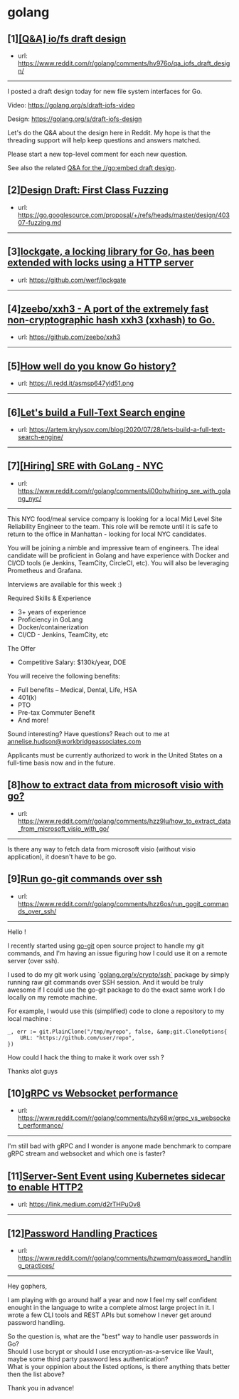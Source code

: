 # golang
## [1][[Q&amp;A] io/fs draft design](https://www.reddit.com/r/golang/comments/hv976o/qa_iofs_draft_design/)
- url: https://www.reddit.com/r/golang/comments/hv976o/qa_iofs_draft_design/
---
I posted a draft design today for new file system interfaces for Go.

Video: https://golang.org/s/draft-iofs-video

Design: https://golang.org/s/draft-iofs-design

Let's do the Q&amp;A about the design here in Reddit. My hope is that the threading support will help keep questions and answers matched.

Please start a new top-level comment for each new question.

See also the related [Q&amp;A for the //go:embed draft design](https://golang.org/s/draft-embed-reddit).
## [2][Design Draft: First Class Fuzzing](https://www.reddit.com/r/golang/comments/hvpr96/design_draft_first_class_fuzzing/)
- url: https://go.googlesource.com/proposal/+/refs/heads/master/design/40307-fuzzing.md
---

## [3][lockgate, a locking library for Go, has been extended with locks using a HTTP server](https://www.reddit.com/r/golang/comments/hzxwl9/lockgate_a_locking_library_for_go_has_been/)
- url: https://github.com/werf/lockgate
---

## [4][zeebo/xxh3 - A port of the extremely fast non-cryptographic hash xxh3 (xxhash) to Go.](https://www.reddit.com/r/golang/comments/hzzlzr/zeeboxxh3_a_port_of_the_extremely_fast/)
- url: https://github.com/zeebo/xxh3
---

## [5][How well do you know Go history?](https://www.reddit.com/r/golang/comments/hzfksf/how_well_do_you_know_go_history/)
- url: https://i.redd.it/asmsp647yld51.png
---

## [6][Let's build a Full-Text Search engine](https://www.reddit.com/r/golang/comments/hzosh9/lets_build_a_fulltext_search_engine/)
- url: https://artem.krylysov.com/blog/2020/07/28/lets-build-a-full-text-search-engine/
---

## [7][[Hiring] SRE with GoLang - NYC](https://www.reddit.com/r/golang/comments/i00ohv/hiring_sre_with_golang_nyc/)
- url: https://www.reddit.com/r/golang/comments/i00ohv/hiring_sre_with_golang_nyc/
---
This NYC food/meal service company is looking for a local Mid Level Site Reliability Engineer to the team. This role will be remote until it is safe to return to the office in Manhattan - looking for local NYC candidates.

You will be joining a nimble and impressive team of engineers. The ideal candidate will be proficient in Golang and have experience with Docker and CI/CD tools (ie Jenkins, TeamCity, CircleCI, etc). You will also be leveraging Prometheus and Grafana.

Interviews are available for this week :)

Required Skills &amp; Experience

* 3+ years of experience
* Proficiency in GoLang
* Docker/containerization
* CI/CD - Jenkins, TeamCity, etc

The Offer

* Competitive Salary: $130k/year, DOE

You will receive the following benefits:

* Full benefits – Medical, Dental, Life, HSA
* 401(k)
* PTO
* Pre-tax Commuter Benefit
* And more!

Sound interesting? Have questions? Reach out to me at [annelise.hudson@workbridgeassociates.com](mailto:annelise.hudson@workbridgeassociates.com)

Applicants must be currently authorized to work in the United States on a full-time basis now and in the future.
## [8][how to extract data from microsoft visio with go?](https://www.reddit.com/r/golang/comments/hzz9lu/how_to_extract_data_from_microsoft_visio_with_go/)
- url: https://www.reddit.com/r/golang/comments/hzz9lu/how_to_extract_data_from_microsoft_visio_with_go/
---
Is there any way to fetch data from microsoft visio (without visio application), it doesn't have to be go.
## [9][Run go-git commands over ssh](https://www.reddit.com/r/golang/comments/hzz6os/run_gogit_commands_over_ssh/)
- url: https://www.reddit.com/r/golang/comments/hzz6os/run_gogit_commands_over_ssh/
---
Hello !

I recently started using [go-git](https://github.com/go-git/go-git) open source project to handle my git commands, and I'm having an issue figuring how I could use it on a remote server (over ssh).

I used to do my git work using \`[golang.org/x/crypto/ssh\`](https://golang.org/x/crypto/ssh`) package by simply running raw git commands over SSH session. And it would be truly awesome if I could use the go-git package to do the exact same work I do locally on my remote machine.

For example, I would use this (simplified) code to clone a repository to my local machine :

    _, err := git.PlainClone("/tmp/myrepo", false, &amp;git.CloneOptions{
        URL: "https://github.com/user/repo",
    })

How could I hack the thing to make it work over ssh ?

Thanks alot guys
## [10][gRPC vs Websocket performance](https://www.reddit.com/r/golang/comments/hzy68w/grpc_vs_websocket_performance/)
- url: https://www.reddit.com/r/golang/comments/hzy68w/grpc_vs_websocket_performance/
---
I'm still bad with gRPC and I wonder is anyone made benchmark to compare gRPC stream and websocket and which one is faster?
## [11][Server-Sent Event using Kubernetes sidecar to enable HTTP2](https://www.reddit.com/r/golang/comments/hzxooc/serversent_event_using_kubernetes_sidecar_to/)
- url: https://link.medium.com/d2rTHPuOv8
---

## [12][Password Handling Practices](https://www.reddit.com/r/golang/comments/hzwmqm/password_handling_practices/)
- url: https://www.reddit.com/r/golang/comments/hzwmqm/password_handling_practices/
---
Hey gophers,

 I am playing with go around half a year and now I feel my self confident enought in the language to write a complete almost large project in it. I wrote a few CLI tools and REST APIs but somehow I never get around password handling.

So the question is, what are the "best" way to handle user passwords in Go?  
Should I use bcrypt or should I use encryption-as-a-service like Vault, maybe some third party password less authentication?  
What is your oppinion about the listed options, is there anything thats better then the list above?

Thank you in advance!
